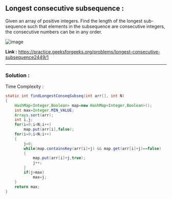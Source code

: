 ## Longest consecutive subsequence :
Given an array of positive integers. Find the length of the longest sub-sequence such that elements in the subsequence are consecutive integers, the consecutive numbers can be in any order.

![image](https://user-images.githubusercontent.com/23376002/160347955-9eb5f08a-6055-4342-b9c4-40cc5f416cc2.png)

**Link :** https://practice.geeksforgeeks.org/problems/longest-consecutive-subsequence2449/1


--------------------------------------------------------------------------------------------------------------------------------------------------------


### Solution :

Time Complexity :


```java
static int findLongestConseqSubseq(int arr[], int N)
{
    HashMap<Integer,Boolean> map=new HashMap<Integer,Boolean>();
    int max=Integer.MIN_VALUE;
    Arrays.sort(arr);
    int i,j;
    for(i=0;i<N;i++)
        map.put(arr[i],false);
    for(i=0;i<N;i++)
    {
        j=0;
        while(map.containsKey(arr[i]+j) && map.get(arr[i]+j)==false)
        {
            map.put(arr[i]+j,true);
            j++;
        }
        if(j>max)
            max=j;
    }
    return max;
}
```




